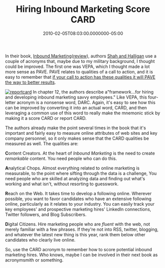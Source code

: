 ﻿---
title: Hiring Inbound Marketing Score CARD
date: "2010-02-05T08:03:00.0000000-05:00"
description: In their book, Inbound Marketing( authors Shah and Halligan use a couple of acronyms that, maybe due to my military background, I thought could be improved. The first one was VEPA, which I thought made a lot more sense as PAVE.
featuredImage: img/hiring-inbound-marketing-score-card-featured.png
---

In their book, [Inbound Marketing](http://www.amazon.com/gp/product/0470499311?ie=UTF8&tag=aspalliancecom&linkCode=as2&camp=1789&creative=390957&creativeASIN=0470499311)([review](/inbound-marketing-and-small-business-trends)), authors [Shah and Halligan](http://www.hubspot.com/company/management) use a couple of acronyms that, maybe due to my military background, I thought could be improved. The first one was VEPA, which I thought made a lot more sense as PAVE. PAVE relates to qualities of a call to action, and it is easy to remember that [if your call to action has these qualities it will PAVE the way to better results](/pave-the-way-to-effective-calls-to-action).

[![reportcard](/img/reportcard_3.jpg "reportcard")](http://www.flickr.com/photos/pjern/2150873799) In chapter 12, the authors describe a"framework…for hiring and developing inbound marketing savvy employees." Like VEPA, this four-letter acronym is a nonsense word, DARC. Again, it's easy to see how this can be improved by converting it into an actual word, CARD, and then leveraging a common use of this word to really make the mnemonic stick by making it a score CARD or report CARD.

The authors already make the point several times in the book that it's important and fairly easy to measure online attributes of web sites and key company personnel, so it only makes sense that the CARD qualities be measured as well. The qualities are:

**C**ontent Creators. At the heart of *Inbound Marketing* is the need to create *remarkable* content. You need people who can do this.

**A**nalytical Chops. Almost everything related to online marketing is measurable, to the point where sifting through the data is a challenge, You need people who are skilled at analyzing data and finding out what's working and what isn't, without resorting to guesswork.

**R**each on the Web. It takes time to develop a following online. Wherever possible, you want to favor candidates who have an extensive following online, particularly as it relates to your industry. You can easily track your key employees' and prospective marketing hires' LinkedIn connections, Twitter followers, and Blog Subscribers.

**D**igital Citizens. Hire marketing people who are *fluent* with the web, not merely familiar with a few phrases. If they're not into RSS, twitter, blogging, and whatever the latest new thing is this year, rank them below other candidates who clearly live online.

So, use the CARD acronym to remember how to score potential inbound marketing hires. Who knows, maybe I can be involved in their next book as acronymsmith or something.

